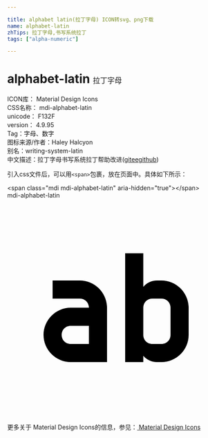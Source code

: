 ```yaml
---

title: alphabet latin(拉丁字母) ICON转svg、png下载
name: alphabet-latin
zhTips: 拉丁字母,书写系统拉丁
tags: ["alpha-numeric"]

---
```


# alphabet-latin  <small style="font-size: 60%;font-weight: 100">拉丁字母</small>


<div class="detail-page">
<p>
<span>
ICON库：
<span class="badge-secondary badge">Material Design Icons</span> 
</span>
<br/>
<span>
CSS名称：
<span class="badge-secondary badge">mdi-alphabet-latin</span> 
</span>
<br/>
<span>
unicode：
<span class="badge-secondary badge">F132F</span> 
<copy-btn content='F132F' btn-title=""></copy-btn>
<copy-btn :content='String.fromCodePoint(parseInt("F132F", 16))' btn-title="复制U"></copy-btn>
</span>
<br/>
<span>
version：
<span class="badge-secondary badge">4.9.95</span> 
</span><br/><span>Tag：<span class="badge-light badge"><router-link to="/tags/alpha-numeric.html">字母、数字</router-link></span></span>
<br/>
<span>图标来源/作者：<span class="badge-light badge">Haley Halcyon</span></span> 
<br/>
<span>别名：<span class="badge-light badge">writing-system-latin</span></span><br/><span class="zh-detail">中文描述：<span class="badge-primary badge">拉丁字母</span><span class="badge-primary badge">书写系统拉丁</span><span class="help-link"><span>帮助改进</span>(<a href="https://gitee.com/liuwave/icon-helper/edit/master/json/material/alphabet-latin.json" target="_blank" rel="noopener noreferrer">gitee</a><a href="https://github.com/liuwave/icon-helper/edit/master/json/material/alphabet-latin.json" target="_blank" rel="noopener noreferrer">github</a></span>)</span><br/>
</p>
</div>
<div class="alert alert-dark">
  <i class="mdi mdi-alphabet-latin mdi-48px"></i>
  <i class="mdi mdi-alphabet-latin mdi-36px"></i>
  <i class="mdi mdi-alphabet-latin mdi-24px"></i>
  <i class="mdi mdi-alphabet-latin mdi-18px"></i>
</div>
<div>
  <p>引入css文件后，可以用<code>&lt;span&gt;</code>包裹，放在页面中。具体如下所示：    
  </p>
  <div class="alert alert-primary" style="font-size: 14px">
    &lt;span class="mdi mdi-alphabet-latin" aria-hidden="true"&gt;&lt;/span&gt;
    <copy-btn content='<span class="mdi mdi-alphabet-latin" aria-hidden="true"></span>'></copy-btn>
  </div>
  <div class="alert alert-secondary">
    <i class="mdi mdi-alphabet-latin"
    style="font-size: 24px"
    aria-hidden="true"></i> mdi-alphabet-latin
    <copy-btn content="mdi-alphabet-latin" btn-title="复制图标名称"></copy-btn>
  </div>
</div>
<div id="svg" class="svg-wrap">
<svg xmlns="http://www.w3.org/2000/svg" viewBox="0 0 24 24"><path d="M13 6V18H15V17.31C15.37 17.73 15.9 18 16.5 18H17C18.65 18 20 16.65 20 15V12C20 10.36 18.65 9 17 9H16.5C15.9 9 15.37 9.27 15 9.7V6M5 9V11H8C8.57 11 9 11.43 9 12H7C5.36 12 4 13.36 4 15C4 16.65 5.36 18 7 18H11V12C11 10.36 9.65 9 8 9M16 11H17C17.57 11 18 11.43 18 12V15C18 15.57 17.57 16 17 16H16C15.43 16 15 15.57 15 15V12C15 11.43 15.43 11 16 11M7 14H9V16H7C6.43 16 6 15.57 6 15C6 14.43 6.43 14 7 14Z" /></svg>
</div>
<detail full-name='mdi-alphabet-latin'></detail>
    
<div><p>更多关于 Material Design Icons的信息，参见：<a target="_blank" href="https://iconhelper.cn/material.html"> Material Design Icons</a>
</p></div>
